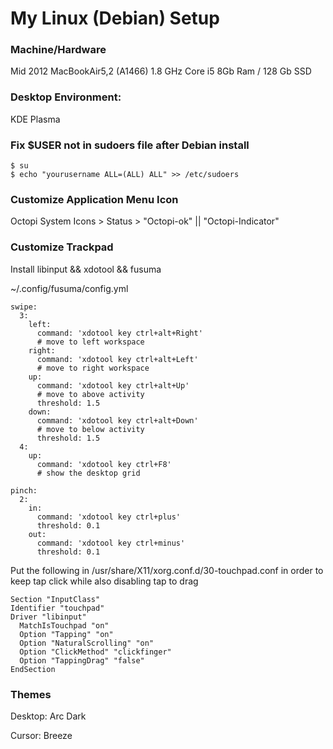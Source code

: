 # My Linux (Debian) Setup

### Machine/Hardware
Mid 2012 MacBookAir5,2 (A1466)
1.8 GHz Core i5
8Gb Ram / 128 Gb SSD

### Desktop Environment: 
KDE Plasma

### Fix $USER not in sudoers file after Debian install
```
$ su
$ echo "yourusername ALL=(ALL) ALL" >> /etc/sudoers
```

### Customize Application Menu Icon
Octopi
System Icons > Status > "Octopi-ok" || "Octopi-Indicator"

### Customize Trackpad 
Install libinput && xdotool && fusuma

~/.config/fusuma/config.yml
```
swipe:
  3:
    left:
      command: 'xdotool key ctrl+alt+Right'
      # move to left workspace
    right:
      command: 'xdotool key ctrl+alt+Left'
      # move to right workspace
    up:
      command: 'xdotool key ctrl+alt+Up'
      # move to above activity
      threshold: 1.5
    down:
      command: 'xdotool key ctrl+alt+Down'
      # move to below activity
      threshold: 1.5
  4:
    up:
      command: 'xdotool key ctrl+F8'
      # show the desktop grid
   
pinch:
  2:
    in:
      command: 'xdotool key ctrl+plus'
      threshold: 0.1
    out:
      command: 'xdotool key ctrl+minus'
      threshold: 0.1
```
Put the following in /usr/share/X11/xorg.conf.d/30-touchpad.conf in order to keep tap click while also disabling tap to drag
```
Section "InputClass"
Identifier "touchpad"
Driver "libinput"
  MatchIsTouchpad "on"
  Option "Tapping" "on"
  Option "NaturalScrolling" "on"
  Option "ClickMethod" "clickfinger"
  Option "TappingDrag" "false"
EndSection
```

### Themes 
Desktop: Arc Dark

Cursor: Breeze
